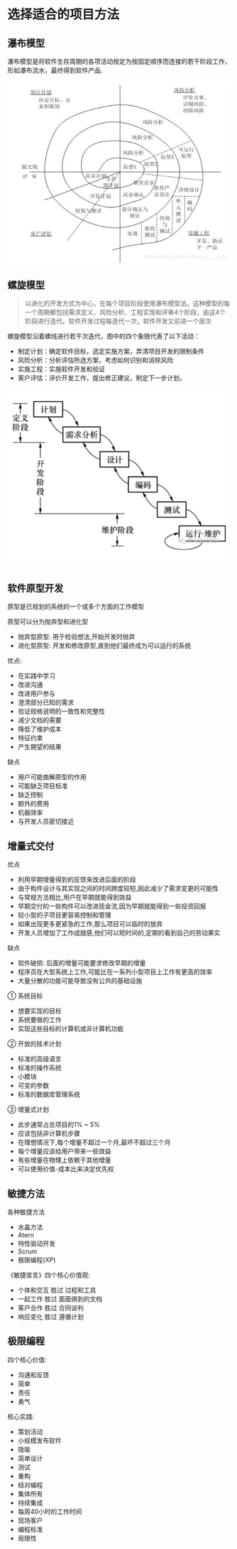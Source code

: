 # 选择适合的项目方法

## 瀑布模型

瀑布模型是将软件生存周期的各项活动规定为按固定顺序而连接的若干阶段工作，形如瀑布流水，最终得到软件产品.

![瀑布模型](/picture/螺旋模型.jpg)

## 螺旋模型

> 以进化的开发方式为中心，在每个项目阶段使用瀑布模型法。这种模型的每一个周期都包括需求定义、风险分析、工程实现和评审4个阶段，由这4个阶段进行迭代。软件开发过程每迭代一次，软件开发又前进一个层次

螺旋模型沿着螺线进行若干次迭代，图中的四个象限代表了以下活动：
* 制定计划：确定软件目标，选定实施方案，弄清项目开发的限制条件
* 风险分析：分析评估所选方案，考虑如何识别和消除风险
* 实施工程：实施软件开发和验证
* 客户评估：评价开发工作，提出修正建议，制定下一步计划。

![螺旋模型](/picture/瀑布模型.png)

## 软件原型开发

原型是已规划的系统的一个或多个方面的工作模型

原型可以分为抛弃型和进化型
* 抛弃型原型: 用于检验想法,开始开发时抛弃
* 进化型原型: 开发和修改原型,直到他们最终成为可以运行的系统

优点:
* 在实践中学习
* 改进沟通
* 改进用户参与
* 澄清部分已知的需求
* 验证规格说明的一致性和完整性
* 减少文档的需要
* 降低了维护成本
* 特征约束
* 产生期望的结果

缺点
* 用户可能曲解原型的作用
* 可能缺乏项目标准
* 缺乏控制
* 额外的费用
* 机器效率
* 与开发人员密切接近

## 增量式交付

优点
* 利用早期增量得到的反馈来改进后面的阶段
* 由于构件设计与其实现之间的时间跨度较短,因此减少了需求变更的可能性
* 与常规方法相比,用户在早期就能得到效益
* 早期交付的一些构件可以改进现金流,因为早期就能得到一些投资回报
* 较小型的子项目更容易控制和管理
* 如果出现更多更紧急的工作,那么项目可以临时的放弃
* 开发人员增加了工作成就感,他们可以短时间的,定期的看到自己的劳动果实

缺点
* 软件破损: 后面的增量可能要求修改早期的增量
* 程序员在大型系统上工作,可能比在一系列小型项目上工作有更高的效率 
* 大量分散的功能可能导致没有公共的基础设施

① 系统目标
* 想要实现的目标
* 系统要做的工作
* 实现这些目标的计算机或非计算机功能

② 开放的技术计划
* 标准的高级语言
* 标准的操作系统
* 小模块
* 可变的参数
* 标准的数据库管理系统

③ 增量式计划
* 此步通常占总项目的1% ~ 5%
* 应该包括非计算机步骤
* 在理想情况下,每个增量不超过一个月,最坏不超过三个月
* 每个增量应该给用户带来一些效益
* 有些增量在物理上依赖于其他增量
* 可以使用价值-成本比来决定优先权

## 敏捷方法

各种敏捷方法
* 水晶方法
* Atern
* 特性驱动开发
* Scrum
* 极限编程(XP)

《敏捷宣言》四个核心价值观:
* 个体和交互 胜过 过程和工具
* 一起工作 胜过 面面俱到的文档
* 客户合作 胜过 合同谈判
* 响应变化 胜过 遵循计划

## 极限编程

四个核心价值:
* 沟通和反馈
* 简单
* 责任
* 勇气

核心实践:
* 策划活动
* 小规模发布软件
* 隐喻
* 简单设计
* 测试
* 重构
* 结对编程
* 集体所有
* 持续集成
* 每周40小时的工作时间
* 现场客户
* 编程标准
* 局限性
